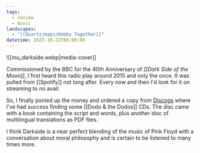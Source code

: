 ```yaml
---
tags:
  - review
  - music
landscapes:
  - "[[Quartz/maps/Hobby Together]]"
datetime: 2023-10-22T00:00:00
---
```

![[mu_darkside.webp|media-cover]]

Commissioned by the BBC for the 40th Anniversary of *[[Dark Side of the Moon]]*, I first heard this radio play around 2015 and only the once. It was pulled from [[Spotify]] not long after. Every now and then I'd look for it on streaming to no avail. 

So, I finally ponied up the money and ordered a copy from [Discogs](https://www.discogs.com/) where I've had success finding some [[Dodo & the Dodos]] CDs. The disc came with a book containing the script and words, plus another disc of multilingual translations as PDF files.

I think Darkside is a near perfect blending of the music of Pink Floyd with a conversation about moral philosophy and is certain to be listened to many times more.